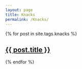 ```yaml
---
layout: page
title: Knacks
permalink: /Knacks/
---
```


{% for post in site.tags.knacks %}
<h2><a href="{{ post.url}}">{{ post.title }}</a></h2>
{% endfor %}

